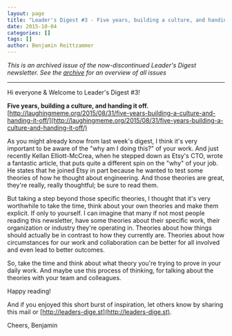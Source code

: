 ```yaml
---
layout: page
title: "Leader's Digest #3 - Five years, building a culture, and handing it off."
date: 2015-10-04
categories: []
tags: []
author: Benjamin Reittzammer
---
```


*This is an archived issue of the now-discontinued Leader's Digest newsletter.
See the [archive](/leaders-digest-archive/) for an overview of all issues*

---

Hi everyone & Welcome to Leader's Digest #3!

**Five years, building a culture, and handing it off.**  
[http://laughingmeme.org/2015/08/31/five-years-building-a-culture-and-handing-it-off/](http://laughingmeme.org/2015/08/31/five-years-building-a-culture-and-handing-it-off/)

As you might already know from last week's digest, I think it's very important
to be aware of the "why am I doing this?" of your work. And just recently Kellan
Elliott-McCrea, when he stepped down as Etsy's CTO, wrote a fantastic article,
that puts quite a different spin on the "why" of your job.
He states that he joined Etsy in part because he wanted to test some theories of
how he thought about engineering. And those theories are great, they're really,
really thoughtful; be sure to read them.

But taking a step beyond those specific theories, I thought that it's very
worthwhile to take the time, think about your own theories and make them
explicit. If only to yourself.
I can imagine that many if not most people reading this newsletter, have some
theories about their specific work, their organization or industry they're
operating in. Theories about how things should actually be in contrast to how
they currently are. Theories about how circumstances for our work and
collaboration can be better for all involved and even lead to better outcomes.

So, take the time and think about what theory you're trying to prove in your
daily work. And maybe use this process of thinking, for talking about the
theories with your team and colleagues.

Happy reading!

And if you enjoyed this short burst of inspiration, let others know by sharing
this mail or [http://leaders-dige.st](http://leaders-dige.st).

Cheers, Benjamin
